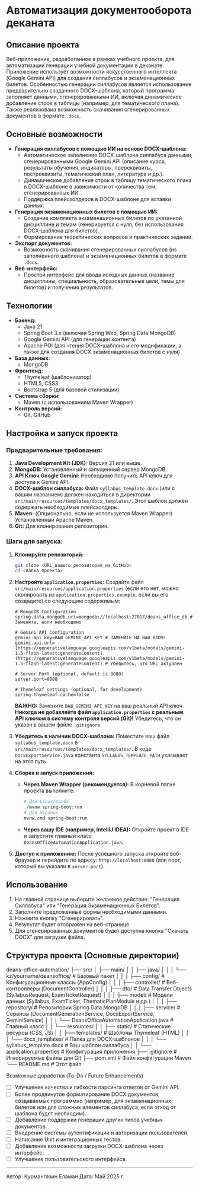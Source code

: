 # Автоматизация документооборота деканата

## Описание проекта

Веб-приложение, разработанное в рамках учебного проекта, для автоматизации генерации учебной документации в деканате. Приложение использует возможности искусственного интеллекта (Google Gemini API) для создания силлабусов и экзаменационных билетов. Особенностью генерации силлабусов является использование предварительно созданного DOCX-шаблона, который программа заполняет данными, сгенерированными ИИ, включая динамическое добавление строк в таблицы (например, для тематического плана). Также реализована возможность скачивания сгенерированных документов в формате `.docx`.

## Основные возможности

* **Генерация силлабусов с помощью ИИ на основе DOCX-шаблона:**
    * Автоматическое заполнение DOCX-шаблона силлабуса данными, сгенерированными Google Gemini API (описание курса, результаты обучения, индикаторы, пререквизиты, постреквизиты, тематический план, литература и др.).
    * Динамическое добавление строк в таблицу тематического плана в DOCX-шаблоне в зависимости от количества тем, сгенерированных ИИ.
    * Поддержка плейсхолдеров в DOCX-шаблоне для вставки данных.
* **Генерация экзаменационных билетов с помощью ИИ:**
    * Создание комплекта экзаменационных билетов по указанной дисциплине и темам (генерируется с нуля, без использования DOCX-шаблона для билетов).
    * Формирование теоретических вопросов и практических заданий.
* **Экспорт документов:**
    * Возможность скачивания сгенерированных силлабусов (из заполненного шаблона) и экзаменационных билетов в формате `.docx`.
* **Веб-интерфейс:**
    * Простой интерфейс для ввода исходных данных (название дисциплины, специальность, образовательные цели, темы для билетов) и получения результатов.

## Технологии

* **Бэкенд:**
    * Java 21
    * Spring Boot 3.x (включая Spring Web, Spring Data MongoDB)
    * Google Gemini API (для генерации контента)
    * Apache POI (для чтения DOCX-шаблона и его модификации, а также для создания DOCX экзаменационных билетов с нуля)
* **База данных:**
    * MongoDB
* **Фронтенд:**
    * Thymeleaf (шаблонизатор)
    * HTML5, CSS3
    * Bootstrap 5 (для базовой стилизации)
* **Система сборки:**
    * Maven (с использованием Maven Wrapper)
* **Контроль версий:**
    * Git, GitHub

## Настройка и запуск проекта

### Предварительные требования:

1.  **Java Development Kit (JDK):** Версия 21 или выше.
2.  **MongoDB:** Установленный и запущенный сервер MongoDB.
3.  **API Ключ Google Gemini:** Необходимо получить API ключ для доступа к Gemini API.
4.  **DOCX-шаблон силлабуса:** Файл `syllabus_template.docx` (или с вашим названием) должен находиться в директории `src/main/resources/templates/docx_templates/`. Этот шаблон должен содержать необходимые плейсхолдеры.
5.  **Maven:** (Опционально, если не используется Maven Wrapper) Установленный Apache Maven.
6.  **Git:** Для клонирования репозитория.

### Шаги для запуска:

1.  **Клонируйте репозиторий:**
    ```bash
    git clone <URL_вашего_репозитория_на_GitHub>
    cd <папка_проекта>
    ```

2.  **Настройте `application.properties`:**
    Создайте файл `src/main/resources/application.properties` (если его нет, можно скопировать из `application.properties.example`, если вы его создадите) со следующим содержимым:

    ```properties
    # MongoDB Configuration
    spring.data.mongodb.uri=mongodb://localhost:27017/deans_office_db # Замените, если необходимо

    # Gemini API Configuration
    gemini.api.key=ВАШ_GEMINI_API_KEY # ЗАМЕНИТЕ НА ВАШ КЛЮЧ!
    gemini.api.url=[https://generativelanguage.googleapis.com/v1beta/models/gemini-1.5-flash-latest:generateContent](https://generativelanguage.googleapis.com/v1beta/models/gemini-1.5-flash-latest:generateContent) # Убедитесь, что URL актуален

    # Server Port (optional, default is 8080)
    server.port=8088

    # Thymeleaf settings (optional, for development)
    spring.thymeleaf.cache=false
    ```
    **ВАЖНО:** Замените `ВАШ_GEMINI_API_KEY` на ваш реальный API ключ. **Никогда не добавляйте файл `application.properties` с реальным API ключом в систему контроля версий (Git)!** Убедитесь, что он указан в вашем файле `.gitignore`.

3.  **Убедитесь в наличии DOCX-шаблона:** Поместите ваш файл `syllabus_template.docx` в `src/main/resources/templates/docx_templates/`. В коде `DocxExportService.java` константа `SYLLABUS_TEMPLATE_PATH` указывает на этот путь.

4.  **Сборка и запуск приложения:**
    * **Через Maven Wrapper (рекомендуется):**
        В корневой папке проекта выполните:
        ```bash
        # Для Linux/macOS
        ./mvnw spring-boot:run
        # Для Windows
        mvnw.cmd spring-boot:run
        ```
    * **Через вашу IDE (например, IntelliJ IDEA):**
        Откройте проект в IDE и запустите главный класс `DeansOfficeAutomationApplication.java`.

5.  **Доступ к приложению:**
    После успешного запуска откройте веб-браузер и перейдите по адресу: `http://localhost:8088` (или порт, который вы указали в `server.port`).

## Использование

1.  На главной странице выберите желаемое действие: "Генерация Силлабуса" или "Генерация Экзаменационных Билетов".
2.  Заполните предложенные формы необходимыми данными.
3.  Нажмите кнопку "Сгенерировать".
4.  Результат будет отображен на веб-странице.
5.  Для сгенерированных документов будет доступна кнопка "Скачать DOCX" для загрузки файла.

## Структура проекта (Основные директории)

deans-office-automation/
├── src/
│   ├── main/
│   │   ├── java/
│   │   │   └── kz/yourname/deansoffice/  # Базовый пакет
│   │   │       ├── config/               # Конфигурационные классы (AppConfig)
│   │   │       ├── controller/           # Веб-контроллеры (DocumentController)
│   │   │       ├── dto/                  # Data Transfer Objects (SyllabusRequest, ExamTicketRequest)
│   │   │       ├── model/                # Модели данных (Syllabus, ExamTicket, ThematicPlanModule и др.)
│   │   │       ├── repository/           # Репозитории Spring Data MongoDB
│   │   │       ├── service/              # Сервисы (DocumentGenerationService, DocxExportService, GeminiService)
│   │   │       └── DeansOfficeAutomationApplication.java # Главный класс
│   │   └── resources/
│   │       ├── static/                 # Статические ресурсы (CSS, JS)
│   │       ├── templates/              # Шаблоны Thymeleaf (HTML)
│   │       │   └── docx_templates/     # Папка для DOCX-шаблонов
│   │       │       └── syllabus_template.docx # Ваш шаблон силлабуса
│   │       └── application.properties  # Конфигурация приложения
├── .gitignore                # Игнорируемые файлы для Git
├── pom.xml                   # Файл конфигурации Maven
└── README.md                 # Этот файл

 Возможные доработки (To-Do / Future Enhancements)

* [ ] Улучшение качества и гибкости парсинга ответов от Gemini API.
* [ ] Более продвинутое форматирование DOCX документов, создаваемых программно (например, для экзаменационных билетов или для сложных элементов силлабуса, если отход от шаблона будет необходим).
* [ ] Добавление поддержки генерации других типов учебных документов.
* [ ] Внедрение системы аутентификации и авторизации пользователей.
* [ ] Написание Unit и интеграционных тестов.
* [ ] Добавление возможности загрузки DOCX-шаблона через интерфейс.
* [ ] Улучшение пользовательского интерфейса.

---

Автор: Курмангазин Еламан
Дата: Май 2025 г.

